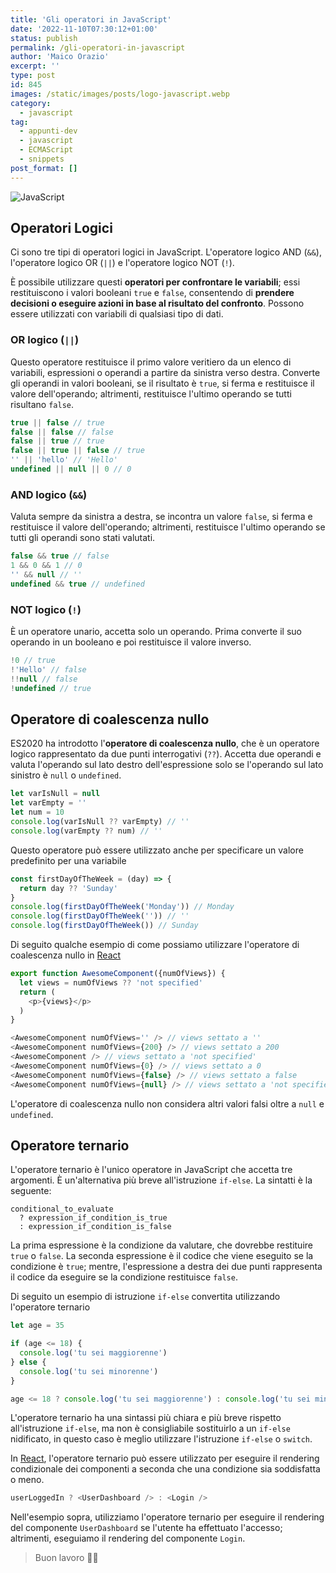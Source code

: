 ```yaml
---
title: 'Gli operatori in JavaScript'
date: '2022-11-10T07:30:12+01:00'
status: publish
permalink: /gli-operatori-in-javascript
author: 'Maico Orazio'
excerpt: ''
type: post
id: 845
images: /static/images/posts/logo-javascript.webp
category:
  - javascript
tag:
  - appunti-dev
  - javascript
  - ECMAScript
  - snippets
post_format: []
---
```


![JavaScript](/static/images/posts/logo-javascript.webp)

## Operatori Logici

Ci sono tre tipi di operatori logici in JavaScript. L'operatore logico AND (`&&`),
l'operatore logico OR (`||`) e l'operatore logico NOT (`!`).

È possibile utilizzare questi **operatori per confrontare le variabili**; essi restituiscono
i valori booleani `true` e `false`, consentendo di **prendere decisioni o eseguire
azioni in base al risultato del confronto**. Possono essere utilizzati con
variabili di qualsiasi tipo di dati.

### OR logico (`||`)

Questo operatore restituisce il primo valore veritiero da un elenco di variabili,
espressioni o operandi a partire da sinistra verso destra. Converte gli operandi
in valori booleani, se il risultato è `true`, si ferma e restituisce il valore
dell'operando; altrimenti, restituisce l'ultimo operando se tutti risultano `false`.

```javascript
true || false // true
false || false // false
false || true // true
false || true || false // true
'' || 'hello' // 'Hello'
undefined || null || 0 // 0
```

### AND logico (`&&`)

Valuta sempre da sinistra a destra, se incontra un valore `false`, si ferma e restituisce
il valore dell'operando; altrimenti, restituisce l'ultimo operando se tutti gli
operandi sono stati valutati.

```javascript
false && true // false
1 && 0 && 1 // 0
'' && null // ''
undefined && true // undefined
```

### NOT logico (`!`)

È un operatore unario, accetta solo un operando. Prima converte il suo operando
in un booleano e poi restituisce il valore inverso.

```javascript
!0 // true
!'Hello' // false
!!null // false
!undefined // true
```

## Operatore di coalescenza nullo

ES2020 ha introdotto l'**operatore di coalescenza nullo**, che è un operatore logico
rappresentato da due punti interrogativi (`??`). Accetta due operandi e valuta
l'operando sul lato destro dell'espressione solo se l'operando sul lato sinistro
è `null` o `undefined`.

```javascript
let varIsNull = null
let varEmpty = ''
let num = 10
console.log(varIsNull ?? varEmpty) // ''
console.log(varEmpty ?? num) // ''
```

Questo operatore può essere utilizzato anche per specificare un valore predefinito
per una variabile

```javascript
const firstDayOfTheWeek = (day) => {
  return day ?? 'Sunday'
}
console.log(firstDayOfTheWeek('Monday')) // Monday
console.log(firstDayOfTheWeek('')) // ''
console.log(firstDayOfTheWeek()) // Sunday
```

Di seguito qualche esempio di come possiamo utilizzare l'operatore di coalescenza
nullo in [React](https://www.mainickweb.com/tags/react)

```javascript
export function AwesomeComponent({numOfViews}) {
  let views = numOfViews ?? 'not specified'
  return (
    <p>{views}</p>
  )
}

<AwesomeComponent numOfViews='' /> // views settato a ''
<AwesomeComponent numOfViews={200} /> // views settato a 200
<AwesomeComponent /> // views settato a 'not specified'
<AwesomeComponent numOfViews={0} /> // views settato a 0
<AwesomeComponent numOfViews={false} /> // views settato a false
<AwesomeComponent numOfViews={null} /> // views settato a 'not specified'
```

L'operatore di coalescenza nullo non considera altri valori falsi oltre a `null`
e `undefined`.

## Operatore ternario

L'operatore ternario è l'unico operatore in JavaScript che accetta tre argomenti.
È un'alternativa più breve all'istruzione `if-else`.
La sintatti è la seguente:

```text
conditional_to_evaluate
  ? expression_if_condition_is_true
  : expression_if_condition_is_false
```

La prima espressione è la condizione da valutare, che dovrebbe restituire `true` o `false`.
La seconda espressione è il codice che viene eseguito se la condizione è `true`;
mentre, l'espressione a destra dei due punti rappresenta il codice da eseguire se
la condizione restituisce `false`.

Di seguito un esempio di istruzione `if-else` convertita utilizzando l'operatore ternario

```javascript
let age = 35

if (age <= 18) {
  console.log('tu sei maggiorenne')
} else {
  console.log('tu sei minorenne')
}

age <= 18 ? console.log('tu sei maggiorenne') : console.log('tu sei minorenne')
```

L'operatore ternario ha una sintassi più chiara e più breve rispetto
all'istruzione `if-else`, ma non è consigliabile sostituirlo a un
`if-else` nidificato, in questo caso è meglio utilizzare l'istruzione
`if-else` o `switch`.

In [React](https://www.mainickweb.com/tags/react), l'operatore ternario può
essere utilizzato per eseguire il rendering condizionale dei componenti a
seconda che una condizione sia soddisfatta o meno.

```javascript
userLoggedIn ? <UserDashboard /> : <Login />
```

Nell'esempio sopra, utilizziamo l'operatore ternario per eseguire il
rendering del componente `UserDashboard` se l'utente ha effettuato l'accesso;
altrimenti, eseguiamo il rendering del componente `Login`.

> Buon lavoro 👨‍💻
